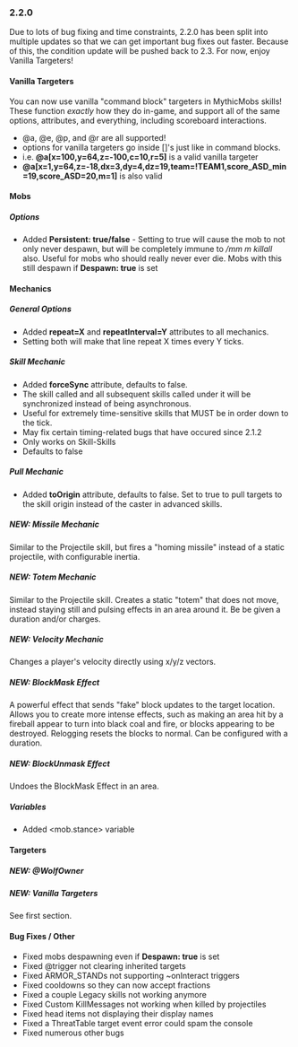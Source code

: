 ### 2.2.0

Due to lots of bug fixing and time constraints, 2.2.0 has been split
into multiple updates so that we can get important bug fixes out faster.
Because of this, the condition update will be pushed back to 2.3. For
now, enjoy Vanilla Targeters!

#### Vanilla Targeters

You can now use vanilla "command block" targeters in MythicMobs skills!
These function *exactly* how they do in-game, and support all of the
same options, attributes, and everything, including scoreboard
interactions.

-   @a, @e, @p, and @r are all supported!
-   options for vanilla targeters go inside \[\]'s just like in command
blocks.
-   i.e. **@a\[x=100,y=64,z=-100,c=10,r=5\]** is a valid vanilla
targeter
-   **@a\[x=1,y=64,z=-18,dx=3,dy=4,dz=19,team=!TEAM1,score\_ASD\_min=19,score\_ASD=20,m=1\]**
is also valid

#### Mobs

##### Options

-   Added **Persistent: true/false** - Setting to true will cause the
mob to not only never despawn, but will be completely immune to */mm
m killall* also. Useful for mobs who should really never ever die.
Mobs with this still despawn if **Despawn: true** is set

#### Mechanics

##### General Options

-   Added **repeat=X** and **repeatInterval=Y** attributes to all
mechanics.
-   Setting both will make that line repeat X times every Y ticks.

##### Skill Mechanic

-   Added **forceSync** attribute, defaults to false.
-   The skill called and all subsequent skills called under it will
be synchronized instead of being asynchronous.
-   Useful for extremely time-sensitive skills that MUST be in order
down to the tick.
-   May fix certain timing-related bugs that have occured since
2.1.2
-   Only works on Skill-Skills
-   Defaults to false

##### Pull Mechanic

-   Added **toOrigin** attribute, defaults to false. Set to true to pull
targets to the skill origin instead of the caster in advanced
skills.

##### NEW: Missile Mechanic

Similar to the Projectile skill, but fires a "homing missile" instead of
a static projectile, with configurable inertia.

##### NEW: Totem Mechanic

Similar to the Projectile skill. Creates a static "totem" that does not
move, instead staying still and pulsing effects in an area around it. Be
be given a duration and/or charges.

##### NEW: Velocity Mechanic

Changes a player's velocity directly using x/y/z vectors.

##### NEW: BlockMask Effect

A powerful effect that sends "fake" block updates to the target
location. Allows you to create more intense effects, such as making an
area hit by a fireball appear to turn into black coal and fire, or
blocks appearing to be destroyed. Relogging resets the blocks to normal.
Can be configured with a duration.

##### NEW: BlockUnmask Effect

Undoes the BlockMask Effect in an area.

##### Variables

-   Added &lt;mob.stance&gt; variable

#### Targeters

##### NEW: @WolfOwner

##### NEW: Vanilla Targeters

See first section.

#### Bug Fixes / Other

-   Fixed mobs despawning even if **Despawn: true** is set
-   Fixed @trigger not clearing inherited targets
-   Fixed ARMOR\_STANDs not supporting \~onInteract triggers
-   Fixed cooldowns so they can now accept fractions
-   Fixed a couple Legacy skills not working anymore
-   Fixed Custom KillMessages not working when killed by projectiles
-   Fixed head items not displaying their display names
-   Fixed a ThreatTable target event error could spam the console
-   Fixed numerous other bugs
